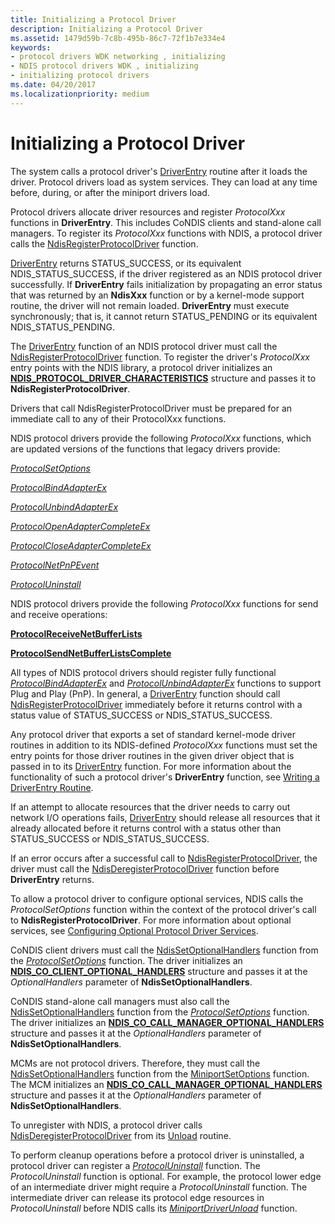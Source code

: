 ```yaml
---
title: Initializing a Protocol Driver
description: Initializing a Protocol Driver
ms.assetid: 1479d59b-7c8b-495b-86c7-72f1b7e334e4
keywords:
- protocol drivers WDK networking , initializing
- NDIS protocol drivers WDK , initializing
- initializing protocol drivers
ms.date: 04/20/2017
ms.localizationpriority: medium
---
```


# Initializing a Protocol Driver




The system calls a protocol driver's [DriverEntry](https://docs.microsoft.com/windows-hardware/drivers/ddi/content/wdm/nc-wdm-driver_initialize) routine after it loads the driver. Protocol drivers load as system services. They can load at any time before, during, or after the miniport drivers load.

Protocol drivers allocate driver resources and register *ProtocolXxx* functions in **DriverEntry**. This includes CoNDIS clients and stand-alone call managers. To register its *ProtocolXxx* functions with NDIS, a protocol driver calls the [NdisRegisterProtocolDriver](https://docs.microsoft.com/windows-hardware/drivers/ddi/content/ndis/nf-ndis-ndisregisterprotocoldriver) function.

[DriverEntry](https://docs.microsoft.com/windows-hardware/drivers/ddi/content/wdm/nc-wdm-driver_initialize) returns STATUS_SUCCESS, or its equivalent NDIS_STATUS_SUCCESS, if the driver registered as an NDIS protocol driver successfully. If **DriverEntry** fails initialization by propagating an error status that was returned by an **NdisXxx** function or by a kernel-mode support routine, the driver will not remain loaded. **DriverEntry** must execute synchronously; that is, it cannot return STATUS_PENDING or its equivalent NDIS_STATUS_PENDING.

The [DriverEntry](https://docs.microsoft.com/windows-hardware/drivers/ddi/content/wdm/nc-wdm-driver_initialize) function of an NDIS protocol driver must call the [NdisRegisterProtocolDriver](https://docs.microsoft.com/windows-hardware/drivers/ddi/content/ndis/nf-ndis-ndisregisterprotocoldriver) function. To register the driver's *ProtocolXxx* entry points with the NDIS library, a protocol driver initializes an [**NDIS_PROTOCOL_DRIVER_CHARACTERISTICS**](https://docs.microsoft.com/windows-hardware/drivers/ddi/content/ndis/ns-ndis-_ndis_protocol_driver_characteristics) structure and passes it to **NdisRegisterProtocolDriver**.

Drivers that call NdisRegisterProtocolDriver must be prepared for an immediate call to any of their ProtocolXxx functions.

NDIS protocol drivers provide the following *ProtocolXxx* functions, which are updated versions of the functions that legacy drivers provide:

[*ProtocolSetOptions*](https://docs.microsoft.com/windows-hardware/drivers/ddi/content/ndis/nc-ndis-set_options)

[*ProtocolBindAdapterEx*](https://docs.microsoft.com/windows-hardware/drivers/ddi/content/ndis/nc-ndis-protocol_bind_adapter_ex)

[*ProtocolUnbindAdapterEx*](https://docs.microsoft.com/windows-hardware/drivers/ddi/content/ndis/nc-ndis-protocol_unbind_adapter_ex)

[*ProtocolOpenAdapterCompleteEx*](https://docs.microsoft.com/windows-hardware/drivers/ddi/content/ndis/nc-ndis-protocol_open_adapter_complete_ex)

[*ProtocolCloseAdapterCompleteEx*](https://docs.microsoft.com/windows-hardware/drivers/ddi/content/ndis/nc-ndis-protocol_close_adapter_complete_ex)

[*ProtocolNetPnPEvent*](https://docs.microsoft.com/windows-hardware/drivers/ddi/content/ndis/nc-ndis-protocol_net_pnp_event)

[*ProtocolUninstall*](https://docs.microsoft.com/windows-hardware/drivers/ddi/content/ndis/nc-ndis-protocol_uninstall)

NDIS protocol drivers provide the following *ProtocolXxx* functions for send and receive operations:

[**ProtocolReceiveNetBufferLists**](https://docs.microsoft.com/windows-hardware/drivers/ddi/content/ndis/nc-ndis-protocol_receive_net_buffer_lists)

[**ProtocolSendNetBufferListsComplete**](https://docs.microsoft.com/windows-hardware/drivers/ddi/content/ndis/nc-ndis-protocol_send_net_buffer_lists_complete)

All types of NDIS protocol drivers should register fully functional [*ProtocolBindAdapterEx*](https://docs.microsoft.com/windows-hardware/drivers/ddi/content/ndis/nc-ndis-protocol_bind_adapter_ex) and [*ProtocolUnbindAdapterEx*](https://docs.microsoft.com/windows-hardware/drivers/ddi/content/ndis/nc-ndis-protocol_unbind_adapter_ex) functions to support Plug and Play (PnP). In general, a [DriverEntry](https://docs.microsoft.com/windows-hardware/drivers/ddi/content/wdm/nc-wdm-driver_initialize) function should call [NdisRegisterProtocolDriver](https://docs.microsoft.com/windows-hardware/drivers/ddi/content/ndis/nf-ndis-ndisregisterprotocoldriver) immediately before it returns control with a status value of STATUS_SUCCESS or NDIS_STATUS_SUCCESS.

Any protocol driver that exports a set of standard kernel-mode driver routines in addition to its NDIS-defined *ProtocolXxx* functions must set the entry points for those driver routines in the given driver object that is passed in to its [DriverEntry](https://docs.microsoft.com/windows-hardware/drivers/ddi/content/wdm/nc-wdm-driver_initialize) function. For more information about the functionality of such a protocol driver's **DriverEntry** function, see [Writing a DriverEntry Routine](../kernel/writing-a-driverentry-routine.md).

If an attempt to allocate resources that the driver needs to carry out network I/O operations fails, [DriverEntry](https://docs.microsoft.com/windows-hardware/drivers/ddi/content/wdm/nc-wdm-driver_initialize) should release all resources that it already allocated before it returns control with a status other than STATUS_SUCCESS or NDIS_STATUS_SUCCESS.

If an error occurs after a successful call to [NdisRegisterProtocolDriver](https://docs.microsoft.com/windows-hardware/drivers/ddi/content/ndis/nf-ndis-ndisregisterprotocoldriver), the driver must call the [NdisDeregisterProtocolDriver](https://docs.microsoft.com/windows-hardware/drivers/ddi/content/ndis/nf-ndis-ndisderegisterprotocoldriver) function before **DriverEntry** returns.

To allow a protocol driver to configure optional services, NDIS calls the *ProtocolSetOptions* function within the context of the protocol driver's call to **NdisRegisterProtocolDriver**. For more information about optional services, see [Configuring Optional Protocol Driver Services](configuring-optional-protocol-driver-services.md).

CoNDIS client drivers must call the [NdisSetOptionalHandlers](https://docs.microsoft.com/windows-hardware/drivers/ddi/content/ndis/nf-ndis-ndissetoptionalhandlers) function from the [*ProtocolSetOptions*](https://docs.microsoft.com/windows-hardware/drivers/ddi/content/ndis/nc-ndis-set_options) function. The driver initializes an [**NDIS_CO_CLIENT_OPTIONAL_HANDLERS**](https://docs.microsoft.com/windows-hardware/drivers/ddi/content/ndis/ns-ndis-_ndis_co_client_optional_handlers) structure and passes it at the *OptionalHandlers* parameter of **NdisSetOptionalHandlers**.

CoNDIS stand-alone call managers must also call the [NdisSetOptionalHandlers](https://docs.microsoft.com/windows-hardware/drivers/ddi/content/ndis/nf-ndis-ndissetoptionalhandlers) function from the [*ProtocolSetOptions*](https://docs.microsoft.com/windows-hardware/drivers/ddi/content/ndis/nc-ndis-set_options) function. The driver initializes an [**NDIS_CO_CALL_MANAGER_OPTIONAL_HANDLERS**](https://docs.microsoft.com/windows-hardware/drivers/ddi/content/ndis/ns-ndis-_ndis_co_call_manager_optional_handlers) structure and passes it at the *OptionalHandlers* parameter of **NdisSetOptionalHandlers**.

MCMs are not protocol drivers. Therefore, they must call the [NdisSetOptionalHandlers](https://docs.microsoft.com/windows-hardware/drivers/ddi/content/ndis/nf-ndis-ndissetoptionalhandlers) function from the [MiniportSetOptions](https://docs.microsoft.com/windows-hardware/drivers/ddi/content/ndis/nc-ndis-set_options) function. The MCM initializes an [**NDIS_CO_CALL_MANAGER_OPTIONAL_HANDLERS**](https://docs.microsoft.com/windows-hardware/drivers/ddi/content/ndis/ns-ndis-_ndis_co_call_manager_optional_handlers) structure and passes it at the *OptionalHandlers* parameter of **NdisSetOptionalHandlers**.

To unregister with NDIS, a protocol driver calls [NdisDeregisterProtocolDriver](https://docs.microsoft.com/windows-hardware/drivers/ddi/content/ndis/nf-ndis-ndisderegisterprotocoldriver) from its [Unload](https://docs.microsoft.com/windows-hardware/drivers/ddi/content/wdm/nc-wdm-driver_unload) routine.

To perform cleanup operations before a protocol driver is uninstalled, a protocol driver can register a [*ProtocolUninstall*](https://docs.microsoft.com/windows-hardware/drivers/ddi/content/ndis/nc-ndis-protocol_uninstall) function. The *ProtocolUninstall* function is optional. For example, the protocol lower edge of an intermediate driver might require a *ProtocolUninstall* function. The intermediate driver can release its protocol edge resources in *ProtocolUninstall* before NDIS calls its [*MiniportDriverUnload*](https://docs.microsoft.com/windows-hardware/drivers/ddi/content/ndis/nc-ndis-miniport_unload) function.

 

 





